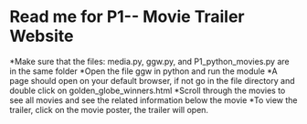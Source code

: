 <h1>Read me for P1-- Movie Trailer Website</h1>

*Make sure that the files: media.py, ggw.py, and P1_python_movies.py are in the same folder
*Open the file ggw in python and run the module
*A page should open on your default browser, if not go in the file directory and double click on golden_globe_winners.html
*Scroll through the movies to see all movies and see the related information below the movie
*To view the trailer, click on the movie poster, the trailer will open.  